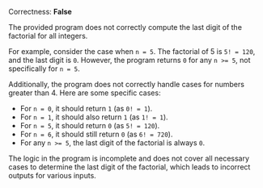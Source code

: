 Correctness: **False**

The provided program does not correctly compute the last digit of the factorial for all integers. 

For example, consider the case when `n = 5`. The factorial of 5 is `5! = 120`, and the last digit is `0`. However, the program returns `0` for any `n >= 5`, not specifically for `n = 5`. 

Additionally, the program does not correctly handle cases for numbers greater than 4. Here are some specific cases:
- For `n = 0`, it should return `1` (as `0! = 1`).
- For `n = 1`, it should also return `1` (as `1! = 1`).
- For `n = 5`, it should return `0` (as `5! = 120`).
- For `n = 6`, it should still return `0` (as `6! = 720`).
- For any `n >= 5`, the last digit of the factorial is always `0`.

The logic in the program is incomplete and does not cover all necessary cases to determine the last digit of the factorial, which leads to incorrect outputs for various inputs.